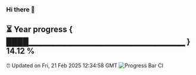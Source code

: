 ### Hi there 👋
⏳ Year progress { ████▁▁▁▁▁▁▁▁▁▁▁▁▁▁▁▁▁▁▁▁▁▁▁▁▁▁ } 14.12 %
---
⏰ Updated on Fri, 21 Feb 2025 12:34:58 GMT
![Progress Bar CI](https://github.com/liununu/liununu/workflows/Progress%20Bar%20CI/badge.svg)
